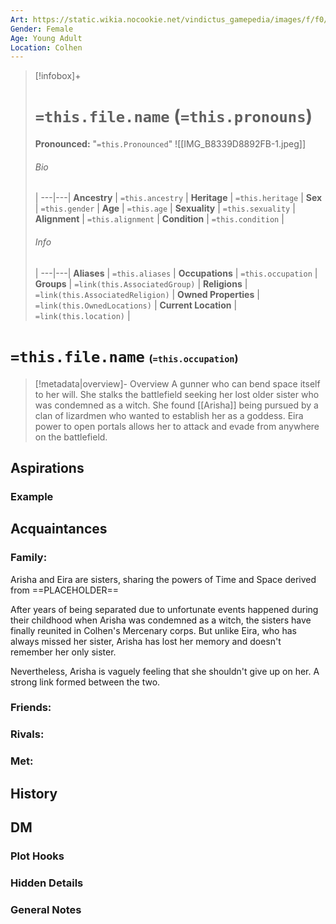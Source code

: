 ```yaml
---
Art: https://static.wikia.nocookie.net/vindictus_gamepedia/images/f/f0/Eira_%28NPC_Icon%29.png/revision/latest?cb=20200430035713
Gender: Female
Age: Young Adult
Location: Colhen
---
```


> [!infobox]+
> # `=this.file.name` (`=this.pronouns`)
> **Pronounced:**  "`=this.Pronounced`"
> ![[IMG_B8339D8892FB-1.jpeg]]
> ###### Bio
>  |
> ---|---|
> **Ancestry** | `=this.ancestry` |
> **Heritage** | `=this.heritage` |
> **Sex** | `=this.gender` |
> **Age** | `=this.age` |
> **Sexuality** | `=this.sexuality` |
> **Alignment** | `=this.alignment` |
> **Condition** | `=this.condition` |
> ###### Info
>  |
> ---|---|
> **Aliases** | `=this.aliases` |
> **Occupations** | `=this.occupation` |
> **Groups** | `=link(this.AssociatedGroup)` |
> **Religions** | `=link(this.AssociatedReligion)` |
> **Owned Properties** | `=link(this.OwnedLocations)` |
> **Current Location** | `=link(this.location)` |

# **`=this.file.name`** <span style="font-size: medium">(`=this.occupation`)</span>
> [!metadata|overview]- Overview 
A gunner who can bend space itself to her will. She stalks the battlefield seeking her lost older sister who was condemned as a witch. She found [[Arisha]] being pursued by a clan of lizardmen who wanted to establish her as a goddess. Eira power to open portals allows her to attack and evade from anywhere on the battlefield.

## Aspirations
### Example


## Acquaintances
### Family:
Arisha and Eira are sisters, sharing the powers of Time and Space derived from ==PLACEHOLDER==

After years of being separated due to unfortunate events happened during their childhood when Arisha was condemned as a witch, the sisters have finally reunited in Colhen's Mercenary corps. But unlike Eira, who has always missed her sister, Arisha has lost her memory and doesn't remember her only sister.

Nevertheless, Arisha is vaguely feeling that she shouldn't give up on her. A strong link formed between the two.

### Friends:


### Rivals:


### Met:


## History


## DM
### Plot Hooks


### Hidden Details


### General Notes

